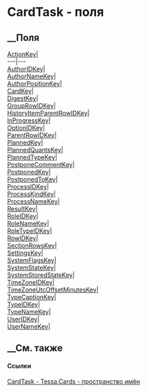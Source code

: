 # CardTask - поля
##  __Поля
[ActionKey](F_Tessa_Cards_CardTask_ActionKey.htm)|  
---|---  
[AuthorIDKey](F_Tessa_Cards_CardTask_AuthorIDKey.htm)|  
[AuthorNameKey](F_Tessa_Cards_CardTask_AuthorNameKey.htm)|  
[AuthorPositionKey](F_Tessa_Cards_CardTask_AuthorPositionKey.htm)|  
[CardKey](F_Tessa_Cards_CardTask_CardKey.htm)|  
[DigestKey](F_Tessa_Cards_CardTask_DigestKey.htm)|  
[GroupRowIDKey](F_Tessa_Cards_CardTask_GroupRowIDKey.htm)|  
[HistoryItemParentRowIDKey](F_Tessa_Cards_CardTask_HistoryItemParentRowIDKey.htm)|  
[InProgressKey](F_Tessa_Cards_CardTask_InProgressKey.htm)|  
[OptionIDKey](F_Tessa_Cards_CardTask_OptionIDKey.htm)|  
[ParentRowIDKey](F_Tessa_Cards_CardTask_ParentRowIDKey.htm)|  
[PlannedKey](F_Tessa_Cards_CardTask_PlannedKey.htm)|  
[PlannedQuantsKey](F_Tessa_Cards_CardTask_PlannedQuantsKey.htm)|  
[PlannedTypeKey](F_Tessa_Cards_CardTask_PlannedTypeKey.htm)|  
[PostponeCommentKey](F_Tessa_Cards_CardTask_PostponeCommentKey.htm)|  
[PostponedKey](F_Tessa_Cards_CardTask_PostponedKey.htm)|  
[PostponedToKey](F_Tessa_Cards_CardTask_PostponedToKey.htm)|  
[ProcessIDKey](F_Tessa_Cards_CardTask_ProcessIDKey.htm)|  
[ProcessKindKey](F_Tessa_Cards_CardTask_ProcessKindKey.htm)|  
[ProcessNameKey](F_Tessa_Cards_CardTask_ProcessNameKey.htm)|  
[ResultKey](F_Tessa_Cards_CardTask_ResultKey.htm)|  
[RoleIDKey](F_Tessa_Cards_CardTask_RoleIDKey.htm)|  
[RoleNameKey](F_Tessa_Cards_CardTask_RoleNameKey.htm)|  
[RoleTypeIDKey](F_Tessa_Cards_CardTask_RoleTypeIDKey.htm)|  
[RowIDKey](F_Tessa_Cards_CardTask_RowIDKey.htm)|  
[SectionRowsKey](F_Tessa_Cards_CardTask_SectionRowsKey.htm)|  
[SettingsKey](F_Tessa_Cards_CardTask_SettingsKey.htm)|  
[SystemFlagsKey](F_Tessa_Cards_CardTask_SystemFlagsKey.htm)|  
[SystemStateKey](F_Tessa_Cards_CardTask_SystemStateKey.htm)|  
[SystemStoredStateKey](F_Tessa_Cards_CardTask_SystemStoredStateKey.htm)|  
[TimeZoneIDKey](F_Tessa_Cards_CardTask_TimeZoneIDKey.htm)|  
[TimeZoneUtcOffsetMinutesKey](F_Tessa_Cards_CardTask_TimeZoneUtcOffsetMinutesKey.htm)|  
[TypeCaptionKey](F_Tessa_Cards_CardTask_TypeCaptionKey.htm)|  
[TypeIDKey](F_Tessa_Cards_CardTask_TypeIDKey.htm)|  
[TypeNameKey](F_Tessa_Cards_CardTask_TypeNameKey.htm)|  
[UserIDKey](F_Tessa_Cards_CardTask_UserIDKey.htm)|  
[UserNameKey](F_Tessa_Cards_CardTask_UserNameKey.htm)|  
## __См. также
#### Ссылки
[CardTask - ](T_Tessa_Cards_CardTask.htm)
[Tessa.Cards - пространство имён](N_Tessa_Cards.htm)
